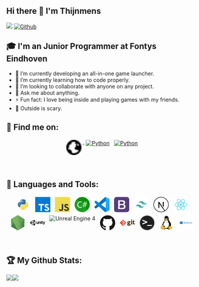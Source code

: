 ## Hi there 👋 I'm **Thijnmens**
![](https://visitor-badge.laobi.icu/badge?page_id=thijnmens.thijnmens) [![Github](https://img.shields.io/github/followers/thijnmens?label=Followers&logo=Github)](https://github.com/thijnmens)




## 🎓 I'm an Junior Programmer at Fontys Eindhoven

- 🔭 I’m currently developing an all-in-one game launcher.
- 🌱 I’m currently learning how to code properly. 
- 👯 I’m looking to collaborate with anyone on any project.
- 💬 Ask me about anything.
- ⚡ Fun fact: I love being inside and playing games with my friends.
- 🌳 Outside is scary.

## 📧 Find me on:

<p align="center">
 <a href="https://thijnmens.github.io/" target="_blank" rel="noopener noreferrer"> <img src="https://raw.githubusercontent.com/iconic/open-iconic/master/svg/globe.svg" alt="Python" height="40" style="vertical-align:top; margin:4px"> </a>
 <a href="https://linkedin.com/in/Thijn-Smulders" target="_blank" rel="noopener noreferrer"> <img src="https://cdn.jsdelivr.net/npm/simple-icons@v3/icons/linkedin.svg" alt="Python" height="40" style="vertical-align:top; margin:4px"></a>
 <a href="mailto:thijnsmulders04@gmail.com"> <img src="https://cdn.jsdelivr.net/npm/simple-icons@v3/icons/gmail.svg" alt="Python" height="40" style="vertical-align:top; margin:4px"></a>
</p>

<br />


## 🧰 Languages and Tools:
<p align="center">
<img src="https://raw.githubusercontent.com/github/explore/80688e429a7d4ef2fca1e82350fe8e3517d3494d/topics/python/python.png" alt="Python" height="40" style="vertical-align:top; margin:4px">
<img src="https://raw.githubusercontent.com/github/explore/80688e429a7d4ef2fca1e82350fe8e3517d3494d/topics/typescript/typescript.png" alt="Typescript" height="40" style="vertical-align:top; margin:4px">
<img src="https://raw.githubusercontent.com/github/explore/80688e429a7d4ef2fca1e82350fe8e3517d3494d/topics/javascript/javascript.png" alt="Javascript" height="40" style="vertical-align:top; margin:4px">
<img src="https://raw.githubusercontent.com/github/explore/80688e429a7d4ef2fca1e82350fe8e3517d3494d/topics/csharp/csharp.png" alt="C#" height="40" style="vertical-align:top; margin:4px">
<img src="https://raw.githubusercontent.com/github/explore/80688e429a7d4ef2fca1e82350fe8e3517d3494d/topics/visual-studio-code/visual-studio-code.png" alt="VS Code" height="40" style="vertical-align:top; margin:4px">
<img src="https://raw.githubusercontent.com/github/explore/80688e429a7d4ef2fca1e82350fe8e3517d3494d/topics/bootstrap/bootstrap.png" alt="Bootstrap" height="40" style="vertical-align:top; margin:4px">
<img src="https://raw.githubusercontent.com/github/explore/80688e429a7d4ef2fca1e82350fe8e3517d3494d/topics/tailwind/tailwind.png" alt="Tailwind" height="40" style="vertical-align:top; margin:4px">
<img src="https://raw.githubusercontent.com/devicons/devicon/master/icons/nextjs/nextjs-line.svg" alt="NextJS" height="40" style="vertical-align:top; margin:4px">
<img src="https://raw.githubusercontent.com/github/explore/80688e429a7d4ef2fca1e82350fe8e3517d3494d/topics/react/react.png" alt="React" height="40" style="vertical-align:top; margin:4px">
<img src="https://raw.githubusercontent.com/github/explore/80688e429a7d4ef2fca1e82350fe8e3517d3494d/topics/nodejs/nodejs.png" alt="NodeJS" height="40" style="vertical-align:top; margin:4px">
 <img src="https://raw.githubusercontent.com/github/explore/80688e429a7d4ef2fca1e82350fe8e3517d3494d/topics/unity/unity.png" alt="Unity" height="40" style="vertical-align:top; margin:4px">
<img src="https://public.boxcloud.com/api/2.0/internal_files/809821486208/versions/866775178208/representations/png_paged_2048x2048/content/1.png?access_token=1!-q3tHiQWvt_VAbdH_VJ2MTMC1JaT66fHj7NYR3VSlJhxF-tc2Bhe1JFKEkNaeeyKK9vwH0WH-U9YLUjPAPXB8UhquNBosDqhJuBSMc_OQiBoHw9ukJXcG6-H_Ooruew8qooc0phnDch3F4VW4egz248WqrITAuXloer-WfGm3F9DzeuFCtAr96S5yvS9RGpuv7VXqy0UKP6xcCyRI-AQ9ap0qC0wChKYXBG3VLfgmkrTU9od2tAN4itZtfFqRID9x49Q-nXb9Yus_vQUsM8mGoK36eH_XJi7Ddy7B_keUw8cM2hCTjhF9DwhpAGZJEjRSNTVLXrPFQd0FB2dP-p5LVFsUuBhoySq0aVJ4Q_3x7cWGV1PiDqbRY08h30aghIc_qr34GCu0MZU_GxSslmWlfMarXa6zSPw_uRc4U88ISCJOUXJEPyY6Sg1BG2LEhAYWdnyDnjOnEcXG0s00xtUFCLImxlfv6waQt33uqk5x3L6znDZaikR0kEXDbpzORgeFc11K-BywYZENkrp-hSuAJGJe99TWfITTNzdO3oQUcLPv-UAZOU6gfd_gT18gfjl9ygB" alt="Unreal Engine 4" height="40" style="vertical-align:top; margin:4px">
<img src="https://raw.githubusercontent.com/github/explore/78df643247d429f6cc873026c0622819ad797942/topics/github/github.png" alt="Github" height="40" style="vertical-align:top; margin:4px">
<img src="https://raw.githubusercontent.com/github/explore/80688e429a7d4ef2fca1e82350fe8e3517d3494d/topics/git/git.png" alt="Git" height="40" style="vertical-align:top; margin:4px">
<img src="https://raw.githubusercontent.com/github/explore/80688e429a7d4ef2fca1e82350fe8e3517d3494d/topics/terminal/terminal.png" alt="Terminal" height="40" style="vertical-align:top; margin:4px">
<img src="https://raw.githubusercontent.com/github/explore/80688e429a7d4ef2fca1e82350fe8e3517d3494d/topics/linux/linux.png" alt="Linux" height="40" style="vertical-align:top; margin:4px" alt="Windows" height="40" style="vertical-align:top; margin:4px">
<img src="https://raw.githubusercontent.com/github/explore/80688e429a7d4ef2fca1e82350fe8e3517d3494d/topics/windows/windows.png" alt="Windows" height="40" style="vertical-align:top; margin:4px">

</p>

<br />

## 🏆 My Github Stats:

<div>
<a href="https://github-readme-stats.vercel.app/api?username=thijnmens&theme=nightowl">
  <img  align="left" src="https://github-readme-stats.vercel.app/api?username=thijnmens&count_private=true&show_icons=true&theme=nightowl" />
</a>
<a href="https://github-readme-stats.vercel.app/api/top-langs/?username=thijnmens&hide=php&theme=nightowl">
  <img align="left" src="https://github-readme-stats.vercel.app/api/top-langs/?username=thijnmens&hide=php&theme=nightowl" />
</a>
</div>



[linkedin]: https://linkedin.com/in/thijn-smulders
[mail]: mailto:thijnsmulders04@gmail.com
